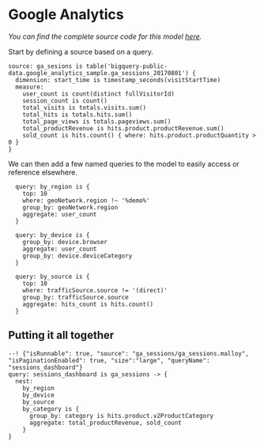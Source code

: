 # Google Analytics

_You can find the complete source code for this model [here](https://github.com/looker-open-source/malloy/blob/docs-release/samples/ga_sessions/ga_sessions.malloy)._

Start by defining a source based on a query.

```malloy
source: ga_sesions is table('bigquery-public-data.google_analytics_sample.ga_sessions_20170801') {
  dimension: start_time is timestamp_seconds(visitStartTime)
  measure:
    user_count is count(distinct fullVisitorId)
    session_count is count()
    total_visits is totals.visits.sum()
    total_hits is totals.hits.sum()
    total_page_views is totals.pageviews.sum()
    total_productRevenue is hits.product.productRevenue.sum()
    sold_count is hits.count() { where: hits.product.productQuantity > 0 }
}
```

We can then add a few named queries to the model to easily access or reference elsewhere.

```malloy
  query: by_region is {
    top: 10
    where: geoNetwork.region !~ '%demo%'
    group_by: geoNetwork.region
    aggregate: user_count
  }

  query: by_device is {
    group_by: device.browser
    aggregate: user_count
    group_by: device.deviceCategory
  }

  query: by_source is {
    top: 10
    where: trafficSource.source != '(direct)'
    group_by: trafficSource.source
    aggregate: hits_count is hits.count()
  }

```

## Putting it all together

```malloy
--! {"isRunnable": true, "source": "ga_sessions/ga_sessions.malloy", "isPaginationEnabled": true, "size":"large", "queryName": "sessions_dashboard"}
query: sessions_dashboard is ga_sessions -> {
  nest:
    by_region
    by_device
    by_source
    by_category is {
      group_by: category is hits.product.v2ProductCategory
      aggregate: total_productRevenue, sold_count
    }
}
```
